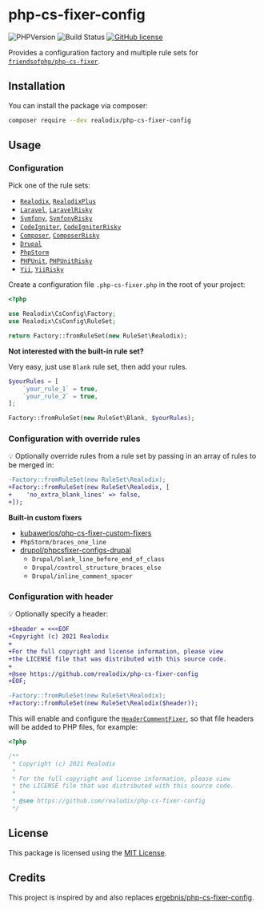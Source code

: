 # php-cs-fixer-config

![PHPVersion](https://img.shields.io/badge/PHP-^7.4|^8-777BB4.svg?style=flat-square)
![Build Status](https://github.com/realodix/PHP-CS-Fixer-Config/actions/workflows/ci.yml/badge.svg)
[![GitHub license](https://img.shields.io/github/license/realodix/PHP-CS-Fixer-Config.svg?style=flat-square)](/LICENSE)

Provides a configuration factory and multiple rule sets for [`friendsofphp/php-cs-fixer`](http://github.com/FriendsOfPHP/PHP-CS-Fixer).

## Installation

You can install the package via composer:

```sh
composer require --dev realodix/php-cs-fixer-config
```

## Usage

### Configuration

Pick one of the rule sets:

* [`Realodix`](src/RuleSet/Realodix.php), [`RealodixPlus`](src/RuleSet/RealodixPlus.php)
* [`Laravel`](src/RuleSet/Laravel.php), [`LaravelRisky`](src/RuleSet/LaravelRisky.php)
* [`Symfony`](src/RuleSet/Symfony.php), [`SymfonyRisky`](src/RuleSet/SymfonyRisky.php)
* [`CodeIgniter`](src/RuleSet/CodeIgniter.php), [`CodeIgniterRisky`](src/RuleSet/CodeIgniterRisky.php)
* [`Composer`](src/RuleSet/Composer.php), [`ComposerRisky`](src/RuleSet/ComposerRisky.php)
* [`Drupal`](src/RuleSet/Drupal.php)
* [`PhpStorm`](src/RuleSet/PhpStorm.php)
* [`PHPUnit`](src/RuleSet/PHPUnit.php), [`PHPUnitRisky`](src/RuleSet/PHPUnitRisky.php)
* [`Yii`](src/RuleSet/Yii.php), [`YiiRisky`](src/RuleSet/YiiRisky.php)

Create a configuration file `.php-cs-fixer.php` in the root of your project:

```php
<?php

use Realodix\CsConfig\Factory;
use Realodix\CsConfig\RuleSet;

return Factory::fromRuleSet(new RuleSet\Realodix);
```

**Not interested with the built-in rule set?**

Very easy, just use `Blank` rule set, then add your rules.

```php
$yourRules = [
    `your_rule_1` = true,
    `your_rule_2` = true,
];

Factory::fromRuleSet(new RuleSet\Blank, $yourRules);
```

### Configuration with override rules

:bulb: Optionally override rules from a rule set by passing in an array of rules to be merged in:

```diff
-Factory::fromRuleSet(new RuleSet\Realodix);
+Factory::fromRuleSet(new RuleSet\Realodix, [
+    'no_extra_blank_lines' => false,
+]);
```

**Built-in custom fixers**
- [kubawerlos/php-cs-fixer-custom-fixers](https://github.com/kubawerlos/php-cs-fixer-custom-fixers)
- `PhpStorm/braces_one_line`
- [drupol/phpcsfixer-configs-drupal](https://github.com/drupol/phpcsfixer-configs-drupal/tree/master/src/Fixer)
  - `Drupal/blank_line_before_end_of_class`
  - `Drupal/control_structure_braces_else`
  - `Drupal/inline_comment_spacer`

### Configuration with header

:bulb: Optionally specify a header:

```diff
+$header = <<<EOF
+Copyright (c) 2021 Realodix
+ 
+For the full copyright and license information, please view
+the LICENSE file that was distributed with this source code.
+ 
+@see https://github.com/realodix/php-cs-fixer-config
+EOF;

-Factory::fromRuleSet(new RuleSet\Realodix);
+Factory::fromRuleSet(new RuleSet\Realodix($header));
```

This will enable and configure the [`HeaderCommentFixer`][headerCommentFixer], so that
file headers will be added to PHP files, for example:

```php
<?php

/**
 * Copyright (c) 2021 Realodix
 *
 * For the full copyright and license information, please view
 * the LICENSE file that was distributed with this source code.
 *
 * @see https://github.com/realodix/php-cs-fixer-config
 */
```

## License

This package is licensed using the [MIT License](/LICENSE).

## Credits

This project is inspired by and also replaces [ergebnis/php-cs-fixer-config](https://github.com/ergebnis/php-cs-fixer-config).


[1]: https://github.com/FriendsOfPHP/PHP-CS-Fixer/blob/3.0/src/Fixer/FixerInterface.php
[headerCommentFixer]: https://github.com/FriendsOfPHP/PHP-CS-Fixer/blob/3.0/src/Fixer/Comment/HeaderCommentFixer.php
